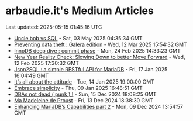 # arbaudie.it's Medium Articles

Last updated: 2025-05-15 01:45:16 UTC

- [Uncle bob vs SQL](articles/uncle-bob-vs-sql.md) - Sat, 03 May 2025 04:35:34 GMT
- [Preventing data theft : Galera edition](articles/preventing-data-theft-galera-edition.md) - Wed, 12 Mar 2025 15:54:32 GMT
- [InnoDB deep dive : commit phase](articles/innodb-deep-dive-commit-phase.md) - Mon, 24 Feb 2025 14:33:23 GMT
- [New Year Reality Check: Slowing Down to better Move Forward](articles/new-year-reality-check-slowing-down-to-better-move-forward.md) - Wed, 12 Feb 2025 17:30:32 GMT
- [Json2SQL : a simple RESTful API for MariaDB](articles/json2sql-a-simple-restful-api-for-mariadb.md) - Fri, 17 Jan 2025 16:04:49 GMT
- [It’s all about the attitude](articles/its-all-about-the-attitude.md) - Tue, 14 Jan 2025 19:00:00 GMT
- [Embrace simplicity](articles/embrace-simplicity.md) - Thu, 09 Jan 2025 16:48:51 GMT
- [DBAs not dead ( punk ) !](articles/dbas-not-dead-punk.md) - Sun, 15 Dec 2024 18:08:25 GMT
- [Ma Madeleine de Proust](articles/ma-madeleine-de-proust.md) - Fri, 13 Dec 2024 18:38:30 GMT
- [Enhancing MariaDB’s Capabilities part 2](articles/enhancing-mariadbs-capabilities-part-2.md) - Mon, 09 Dec 2024 13:54:57 GMT

